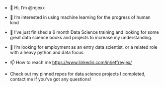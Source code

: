 - 👋 Hi, I’m @rejexx
- 👀 I’m interested in using machine learning for the progress of human kind
- 🌱 I’ve just finished a 6 month Data Science training and looking for some great data science books and projects to increase my understanding.
- 💞️ I’m looking for employment as an entry data scientist, or a related role with a heavy python and data focus.
- 📫 How to reach me https://www.linkedin.com/in/jeffreyjex/

- Check out my pinned repos for data science projects I completed, contact me if you've got any questions!

<!---
rejexx/rejexx is a ✨ special ✨ repository because its `README.md` (this file) appears on your GitHub profile.
You can click the Preview link to take a look at your changes.
--->
